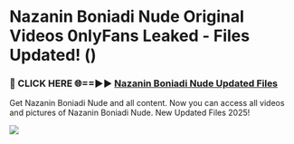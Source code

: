 # Nazanin Boniadi Nude Original Videos 0nlyFans Leaked - Files Updated! ()

<h3>🔴 CLICK HERE 🌐==►► <a href="https://tinyurl.com/2p9ay9w9" rel="nofollow">Nazanin Boniadi Nude Updated Files</a></h3>

Get Nazanin Boniadi Nude and all content. Now you can access all videos and pictures of Nazanin Boniadi Nude. New Updated Files 2025!

[![](https://i.imgur.com/KQgVmj3.gif)](https://tinyurl.com/2p9ay9w9)
